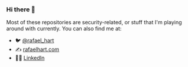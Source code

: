 ### Hi there 👋

Most of these repositories are security-related, or stuff that I'm playing around with currently. You can also find me at:
- 🐦 [@rafael_hart](https://twitter.com/rafael_hart)
- ✍️ [rafaelhart.com](https://rafaelhart.com)
- 👨‍💼 [LinkedIn](https://www.linkedin.com/in/rafehart/)
